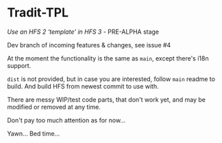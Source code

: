 # Tradit-TPL

*Use an HFS 2 'template' in HFS 3* - PRE-ALPHA stage

Dev branch of incoming features & changes, see issue #4

At the moment the functionality is the same as `main`, except there's i18n support.

`dist` is not provided, but in case you are interested, follow `main` readme to build. And build HFS from newest commit to use with.

There are messy WIP/test code parts, that don't work yet, and may be modified or removed at any time.

Don't pay too much attention as for now...

Yawn... Bed time...
